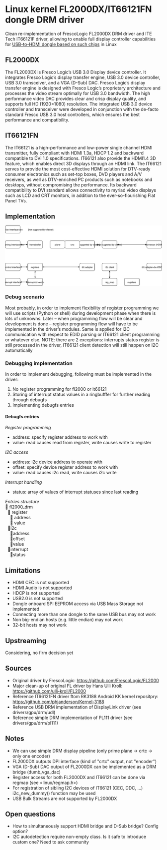 # Linux kernel FL2000DX/IT66121FN dongle DRM driver

Clean re-implementation of FrescoLogic FL2000DX DRM driver and ITE Tech IT66121F driver, allowing to enable full display controller capabilities for [USB-to-HDMI dongle based on such chips](https://www.aliexpress.com/item/HD-1080P-USB-3-0-To-HDMI-External-Video-Graphic-Card-Multi-Display-Cable-Adapter-Converter/32808836824.html?spm=a2g0s.9042311.0.0.4a9f4c4dow19O6) in Linux

## FL2000DX
The FL2000DX is Fresco Logic’s USB 3.0 Display device controller. It integrates Fresco Logic’s display transfer engine, USB 3.0 device controller, USB 3.0 transceiver, and a VGA (D-Sub) DAC. Fresco Logic’s display transfer engine is designed with Fresco Logic’s proprietary architecture and processes the video stream optimally for USB 3.0 bandwidth. The high performance video DAC provides clear and crisp display quality, and supports full HD (1920×1080) resolution. The integrated USB 3.0 device controller and transceiver were developed in conjunction with the de-facto standard Fresco USB 3.0 host controllers, which ensures the best performance and compatibility.

## IT66121FN
The IT66121 is a high-performance and low-power single channel HDMI transmitter, fully compliant with HDMI 1.3a, HDCP 1.2 and backward compatible to DVI 1.0 specifications. IT66121 also provide the HDMI1.4 3D feature, which enables direct 3D displays through an HDMI link. The IT66121 serves to provide the most cost-effective HDMI solution for DTV-ready consumer electronics such as set-top boxes, DVD players and A/V receivers, as well as DTV-enriched PC products such as notebooks and desktops, without compromising the performance. Its backward compatibility to DVI standard allows connectivity to myriad video displays such as LCD and CRT monitors, in addition to the ever-so-flourishing Flat Panel TVs.

## Implementation
![Diagram](fl2000.svg)

### Debug scenario
Most probably, in order to implement flexibility of register programming we will use scripts (Python or shell) during development phase when there is lots of unknowns. Later – when programming flow will be clear and development is done – register programming flow will have to be implemented in the driver’s modules. Same is applied for I2C communication with respect to EDID parsing or IT66121 client programming or whatever else.
NOTE: there are 2 exceptions: interrupts status register is still processed in the driver, IT66121 client detection will still happen on I2C automatically

### Debugging implementation
In order to implement debugging, following must be implemented in the driver:
1. No register programming for fl2000 or it66121
1. Storing of interrupt status values in a ringbufffer for further reading through debugfs
1. Implementing debugfs entries
#### Debugfs entries
*Register programming*
- address: specify register address to work with
- value: read causes read from register, write causes write to register

*I2C access*
- address: i2c device address to operate with
- offset: specify device register address to work with
- value: read causes i2c read, write causes i2c write

*Interrupt handling*
- status: array of values of interrupt statuses since last reading

*Entries structure*<br>
:open_file_folder: fl2000_drm<br>
&nbsp;&nbsp;:open_file_folder: register<br>
&nbsp;&nbsp;&nbsp;&nbsp;:page_facing_up: address<br>
&nbsp;&nbsp;&nbsp;&nbsp;:page_facing_up: value<br>
&nbsp;&nbsp;:open_file_folder:i2c<br>
&nbsp;&nbsp;&nbsp;&nbsp;:page_facing_up:address<br>
&nbsp;&nbsp;&nbsp;&nbsp;:page_facing_up:offset<br>
&nbsp;&nbsp;&nbsp;&nbsp;:page_facing_up:value<br>
&nbsp;&nbsp;:open_file_folder:interrupt<br>
&nbsp;&nbsp;&nbsp;&nbsp;:page_facing_up:status<br>

## Limitations
 * HDMI CEC is not supported
 * HDMI Audio is not supported
 * HDCP is not supported
 * USB2.0 is not supported
 * Dongle onboard SPI EEPROM access via USB Mass Storage not implemented
 * Connecting more than one dongle to the same USB bus may not work
 * Non big-endian hosts (e.g. little endian) may not work
 * 32-bit hosts may not work

## Upstreaming
Considering, no firm decision yet

## Sources
 * Original driver by FrescoLogic: https://github.com/FrescoLogic/FL2000
 * Major clean-up of original FL driver by Hans Ulli Kroll: https://github.com/ulli-kroll/FL2000
 * Reference IT66121FN driver ftom RK3188 Android KK kernel repositpry: https://github.com/phjanderson/Kernel-3188
 * Reference USB DRM implementation of DisplayLink driver (see drivers/gpu/drm/udl)
 * Reference simple DRM implementation of PL111 driver (see drivers/gpu/drm/pl111)

## Notes
 * We can use simple DRM display pipeline (only prime plane -> crtc -> only one encoder)
 * FL2000DX outputs DPI interface (kind of "crtc" output, not "encoder")
 * VGA (D-Sub) DAC output of FL2000DX can be implemented as a DRM bridge (dumb_vga_dac)
 * Register access for both FL2000DX and IT66121 can be done via regmap (see <linux/regmap.h>)
 * For registration of sibling I2C devices of IT66121 (CEC, DDC, ...) i2c\_new\_dummy() function may be used
 * USB Bulk Streams are not supported by FL2000DX

## Open questions
 * How to simultaneously support HDMI bridge and D-Sub bridge? Config option?
 * I2C autodetection require non-empty class. Is it safe to introduce custom one? Need to ask community
